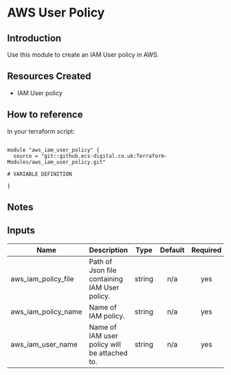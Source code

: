 # AWS User Policy

## Introduction

Use this module to create an IAM User policy in AWS. 

## Resources Created

* IAM User policy

## How to reference

In your terraform script:

```

module "aws_iam_user_policy" {
  source = "git::github.ecs-digital.co.uk:Terraform-Modules/aws_iam_user_policy.git"

# VARIABLE DEFINITION

}
```

## Notes

## Inputs

| Name | Description | Type | Default | Required |
|------|-------------|:----:|:-----:|:-----:|
| aws\_iam\_policy\_file | Path of Json file containing IAM User policy. | string | n/a | yes |
| aws\_iam\_policy\_name | Name of IAM policy. | string | n/a | yes |
| aws\_iam\_user\_name | Name of IAM user policy will be attached to. | string | n/a | yes |